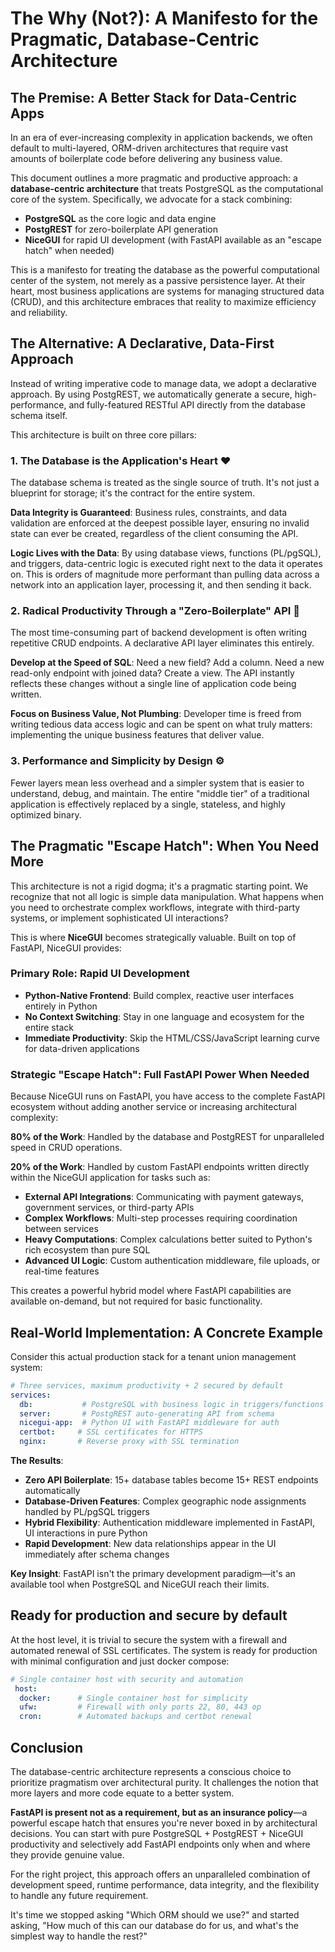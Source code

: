 # The Why (Not?): A Manifesto for the Pragmatic, Database-Centric Architecture

## The Premise: A Better Stack for Data-Centric Apps

In an era of ever-increasing complexity in application backends, we often default to multi-layered, ORM-driven architectures that require vast amounts of boilerplate code before delivering any business value.

This document outlines a more pragmatic and productive approach: a **database-centric architecture** that treats PostgreSQL as the computational core of the system. Specifically, we advocate for a stack combining:

- **PostgreSQL** as the core logic and data engine
- **PostgREST** for zero-boilerplate API generation
- **NiceGUI** for rapid UI development (with FastAPI available as an "escape hatch" when needed)

This is a manifesto for treating the database as the powerful computational center of the system, not merely as a passive persistence layer. At their heart, most business applications are systems for managing structured data (CRUD), and this architecture embraces that reality to maximize efficiency and reliability.

## The Alternative: A Declarative, Data-First Approach

Instead of writing imperative code to manage data, we adopt a declarative approach. By using PostgREST, we automatically generate a secure, high-performance, and fully-featured RESTful API directly from the database schema itself.

This architecture is built on three core pillars:

### 1. The Database is the Application's Heart ❤️

The database schema is treated as the single source of truth. It's not just a blueprint for storage; it's the contract for the entire system.

**Data Integrity is Guaranteed**: Business rules, constraints, and data validation are enforced at the deepest possible layer, ensuring no invalid state can ever be created, regardless of the client consuming the API.

**Logic Lives with the Data**: By using database views, functions (PL/pgSQL), and triggers, data-centric logic is executed right next to the data it operates on. This is orders of magnitude more performant than pulling data across a network into an application layer, processing it, and then sending it back.

### 2. Radical Productivity Through a "Zero-Boilerplate" API 🚀

The most time-consuming part of backend development is often writing repetitive CRUD endpoints. A declarative API layer eliminates this entirely.

**Develop at the Speed of SQL**: Need a new field? Add a column. Need a new read-only endpoint with joined data? Create a view. The API instantly reflects these changes without a single line of application code being written.

**Focus on Business Value, Not Plumbing**: Developer time is freed from writing tedious data access logic and can be spent on what truly matters: implementing the unique business features that deliver value.

### 3. Performance and Simplicity by Design ⚙️

Fewer layers mean less overhead and a simpler system that is easier to understand, debug, and maintain. The entire "middle tier" of a traditional application is effectively replaced by a single, stateless, and highly optimized binary.

## The Pragmatic "Escape Hatch": When You Need More

This architecture is not a rigid dogma; it's a pragmatic starting point. We recognize that not all logic is simple data manipulation. What happens when you need to orchestrate complex workflows, integrate with third-party systems, or implement sophisticated UI interactions?

This is where **NiceGUI** becomes strategically valuable. Built on top of FastAPI, NiceGUI provides:

### Primary Role: Rapid UI Development
- **Python-Native Frontend**: Build complex, reactive user interfaces entirely in Python
- **No Context Switching**: Stay in one language and ecosystem for the entire stack
- **Immediate Productivity**: Skip the HTML/CSS/JavaScript learning curve for data-driven applications

### Strategic "Escape Hatch": Full FastAPI Power When Needed
Because NiceGUI runs on FastAPI, you have access to the complete FastAPI ecosystem without adding another service or increasing architectural complexity:

**80% of the Work**: Handled by the database and PostgREST for unparalleled speed in CRUD operations.

**20% of the Work**: Handled by custom FastAPI endpoints written directly within the NiceGUI application for tasks such as:
- **External API Integrations**: Communicating with payment gateways, government services, or third-party APIs
- **Complex Workflows**: Multi-step processes requiring coordination between services
- **Heavy Computations**: Complex calculations better suited to Python's rich ecosystem than pure SQL
- **Advanced UI Logic**: Custom authentication middleware, file uploads, or real-time features

This creates a powerful hybrid model where FastAPI capabilities are available on-demand, but not required for basic functionality.

## Real-World Implementation: A Concrete Example

Consider this actual production stack for a tenant union management system:

```yaml
# Three services, maximum productivity + 2 secured by default
services:
  db:           # PostgreSQL with business logic in triggers/functions
  server:       # PostgREST auto-generating API from schema
  nicegui-app:  # Python UI with FastAPI middleware for auth
  certbot:     # SSL certificates for HTTPS
  nginx:       # Reverse proxy with SSL termination
```

**The Results**:
- **Zero API Boilerplate**: 15+ database tables become 15+ REST endpoints automatically
- **Database-Driven Features**: Complex geographic node assignments handled by PL/pgSQL triggers
- **Hybrid Flexibility**: Authentication middleware implemented in FastAPI, UI interactions in pure Python
- **Rapid Development**: New data relationships appear in the UI immediately after schema changes

**Key Insight**: FastAPI isn't the primary development paradigm—it's an available tool when PostgreSQL and NiceGUI reach their limits.

## Ready for production and secure by default

At the host level, it is trivial to secure the system with a firewall and automated renewal of SSL certificates. The system is ready for production with minimal configuration and just docker compose:

```yaml
# Single container host with security and automation
 host:
  docker:      # Single container host for simplicity
  ufw:         # Firewall with only ports 22, 80, 443 op
  cron:        # Automated backups and certbot renewal
```


## Conclusion

The database-centric architecture represents a conscious choice to prioritize pragmatism over architectural purity. It challenges the notion that more layers and more code equate to a better system.

**FastAPI is present not as a requirement, but as an insurance policy**—a powerful escape hatch that ensures you're never boxed in by architectural decisions. You can start with pure PostgreSQL + PostgREST + NiceGUI productivity and selectively add FastAPI endpoints only when and where they provide genuine value.

For the right project, this approach offers an unparalleled combination of development speed, runtime performance, data integrity, and the flexibility to handle any future requirement.

It's time we stopped asking "Which ORM should we use?" and started asking, "How much of this can our database do for us, and what's the simplest way to handle the rest?"